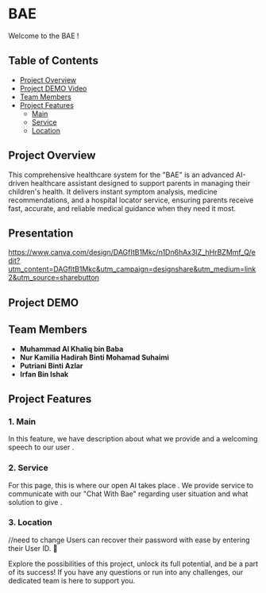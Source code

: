 # BAE

Welcome to the BAE ! 

## Table of Contents 
- [Project Overview](https://github.com/Kolek88/BAE/blob/main/README.md#project-overview)
- [Project DEMO Video](https://github.com/Kolek88/BAE/blob/main/README.md#project-overview)
- [Team Members](https://github.com/Kolek88/BAE/blob/main/README.md#project-overview)
- [Project Features](https://github.com/Kolek88/BAE/blob/main/README.md#project-overview)
   - [Main](#1-Main-)
   - [Service](#2-Service-)
   - [Location](#3-Location-)


## Project Overview 

This comprehensive healthcare system for the "BAE" is an advanced AI-driven healthcare assistant designed to support parents in managing their children's health. It delivers instant symptom analysis, medicine recommendations, and a hospital locator service, ensuring parents receive fast, accurate, and reliable medical guidance when they need it most. 

## Presentation

https://www.canva.com/design/DAGfItB1Mkc/n1Dn6hAx3IZ_hHrBZMmf_Q/edit?utm_content=DAGfItB1Mkc&utm_campaign=designshare&utm_medium=link2&utm_source=sharebutton

## Project DEMO 

## Team Members 

- **Muhammad Al Khaliq bin Baba**
- **Nur Kamilia Hadirah Binti Mohamad Suhaimi**
- **Putriani Binti Azlar**
- **Irfan Bin Ishak**

## Project Features 

### 1. Main 

In this feature, we have description about what we provide and a welcoming speech to our user .

### 2. Service

For this page, this is where our open AI takes place . We provide service to communicate with our "Chat With Bae" regarding user situation and what solution to give .

### 3. Location 
//need to change 
Users can recover their password with ease by entering their User ID. 🤞

Explore the possibilities of this project, unlock its full potential, and be a part of its success! If you have any questions or run into any challenges, our dedicated team is here to support you.
